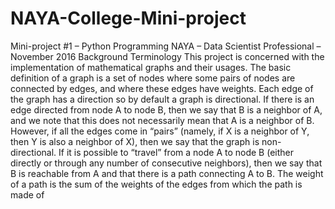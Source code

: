 # NAYA-College-Mini-project
Mini-project #1 – Python Programming NAYA – Data Scientist Professional – November 2016 Background Terminology This project is concerned with the implementation of mathematical graphs and their usages. The basic definition of a graph is a set of nodes where some pairs of nodes are connected by edges, and where these edges have weights. Each edge of the graph has a direction so by default a graph is directional. If there is an edge directed from node A to node B, then we say that B is a neighbor of A, and we note that this does not necessarily mean that A is a neighbor of B. However, if all the edges come in “pairs” (namely, if X is a neighbor of Y, then Y is also a neighbor of X), then we say that the graph is non-directional. If it is possible to “travel” from a node A to node B (either directly or through any number of consecutive neighbors), then we say that B is reachable from A and that there is a path connecting A to B. The weight of a path is the sum of the weights of the edges from which the path is made of
